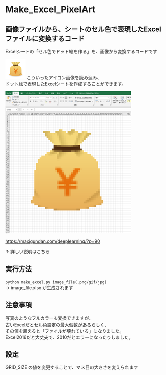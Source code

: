 # Make_Excel_PixelArt
## 画像ファイルから、シートのセル色で表現したExcelファイルに変換するコード

Excelシートの「セル色でドット絵を作る」を、画像から変換するコードです

![icon](icon_3g_64.png)
こういったアイコン画像を読み込み、  
ドット絵で表現したExcelシートを作成することができます。

![sample](icon_3g_64.xlsx.png)


https://maxigundan.com/deeplearning/?p=90

↑ 詳しい説明はこちら


## 実行方法

`python make_excel.py image_file(.png/gif/jpg)`  
→ image_file.xlsx が生成されます

## 注意事項
写真のようなフルカラーも変換できますが、  
古いExcelだとセル色設定の最大個数があるらしく、  
その値を超えると「ファイルが壊れている」になりました。  
Excel2016だと大丈夫で、2010だとエラーになったりしました。

## 設定

GRID_SIZE の値を変更することで、マス目の大きさを変えられます


